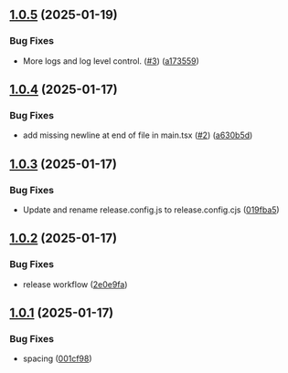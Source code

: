 ## [1.0.5](https://github.com/AlonX2/BetterWorkflow/compare/v1.0.4...v1.0.5) (2025-01-19)


### Bug Fixes

* More logs and log level control. ([#3](https://github.com/AlonX2/BetterWorkflow/issues/3)) ([a173559](https://github.com/AlonX2/BetterWorkflow/commit/a1735596522e5c9632d74992bd4e6b4327ebe72e))

## [1.0.4](https://github.com/AlonX2/BetterWorkflow/compare/v1.0.3...v1.0.4) (2025-01-17)


### Bug Fixes

* add missing newline at end of file in main.tsx ([#2](https://github.com/AlonX2/BetterWorkflow/issues/2)) ([a630b5d](https://github.com/AlonX2/BetterWorkflow/commit/a630b5dd8bf0bae0735fd7655b28c5d1f514c9a1))

## [1.0.3](https://github.com/AlonX2/BetterWorkflow/compare/v1.0.2...v1.0.3) (2025-01-17)


### Bug Fixes

* Update and rename release.config.js to release.config.cjs ([019fba5](https://github.com/AlonX2/BetterWorkflow/commit/019fba5643e34155b5c16f607a038a94d212437e))

## [1.0.2](https://github.com/AlonX2/BetterWorkflow/compare/v1.0.1...v1.0.2) (2025-01-17)


### Bug Fixes

* release workflow ([2e0e9fa](https://github.com/AlonX2/BetterWorkflow/commit/2e0e9fa1bf264de92c7e30b9294ab1c3a11327f3))

## [1.0.1](https://github.com/AlonX2/BetterWorkflow/compare/v1.0.0...v1.0.1) (2025-01-17)


### Bug Fixes

* spacing ([001cf98](https://github.com/AlonX2/BetterWorkflow/commit/001cf9852bb3a0ea17a1d3690174f8eec14ddaf2))
